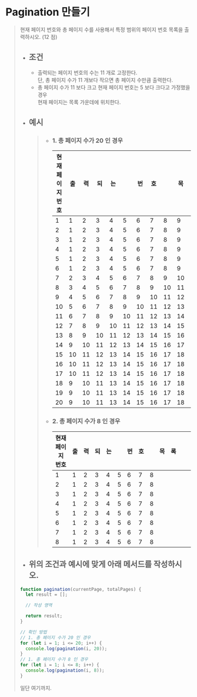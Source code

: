 # Pagination 만들기

> 현재 페이지 번호와 총 페이지 수를 사용해서 특정 범위의 페이지 번호 목록을 출력하시오. (12 점)
>
> - ## 조건
>   - 출력되는 페이지 번호의 수는 11 개로 고정한다.  
>      단, 총 페이지 수가 11 개보다 작으면 총 페이지 수만큼 출력한다.
>   - 총 페이지 수가 11 보다 크고 현재 페이지 번호는 5 보다 크다고 가정했을 경우  
>      현재 페이지는 목록 가운데에 위치한다.
> - ## 예시
>   > - ### 1. 총 페이지 수가 20 인 경우
>   >   | 현재 페이지 번호 | 출  | 력  | 되  | 는  |     | 번  | 호  |     | 목  | 록  |     |     |
>   >   | ---------------- | --- | --- | --- | --- | --- | --- | --- | --- | --- | --- | --- | --- |
>   >   | 1                | 1   | 2   | 3   | 4   | 5   | 6   | 7   | 8   | 9   | 10  | 11  |
>   >   | 2                | 1   | 2   | 3   | 4   | 5   | 6   | 7   | 8   | 9   | 10  | 11  |
>   >   | 3                | 1   | 2   | 3   | 4   | 5   | 6   | 7   | 8   | 9   | 10  | 11  |
>   >   | 4                | 1   | 2   | 3   | 4   | 5   | 6   | 7   | 8   | 9   | 10  | 11  |
>   >   | 5                | 1   | 2   | 3   | 4   | 5   | 6   | 7   | 8   | 9   | 10  | 11  |
>   >   | 6                | 1   | 2   | 3   | 4   | 5   | 6   | 7   | 8   | 9   | 10  | 11  |
>   >   | 7                | 2   | 3   | 4   | 5   | 6   | 7   | 8   | 9   | 10  | 11  | 12  |
>   >   | 8                | 3   | 4   | 5   | 6   | 7   | 8   | 9   | 10  | 11  | 12  | 13  |
>   >   | 9                | 4   | 5   | 6   | 7   | 8   | 9   | 10  | 11  | 12  | 13  | 14  |
>   >   | 10               | 5   | 6   | 7   | 8   | 9   | 10  | 11  | 12  | 13  | 14  | 15  |
>   >   | 11               | 6   | 7   | 8   | 9   | 10  | 11  | 12  | 13  | 14  | 15  | 16  |
>   >   | 12               | 7   | 8   | 9   | 10  | 11  | 12  | 13  | 14  | 15  | 16  | 17  |
>   >   | 13               | 8   | 9   | 10  | 11  | 12  | 13  | 14  | 15  | 16  | 17  | 18  |
>   >   | 14               | 9   | 10  | 11  | 12  | 13  | 14  | 15  | 16  | 17  | 18  | 19  |
>   >   | 15               | 10  | 11  | 12  | 13  | 14  | 15  | 16  | 17  | 18  | 19  | 20  |
>   >   | 16               | 10  | 11  | 12  | 13  | 14  | 15  | 16  | 17  | 18  | 19  | 20  |
>   >   | 17               | 10  | 11  | 12  | 13  | 14  | 15  | 16  | 17  | 18  | 19  | 20  |
>   >   | 18               | 9   | 10  | 11  | 13  | 14  | 15  | 16  | 17  | 18  | 19  | 20  |
>   >   | 19               | 9   | 10  | 11  | 13  | 14  | 15  | 16  | 17  | 18  | 19  | 20  |
>   >   | 20               | 9   | 10  | 11  | 13  | 14  | 15  | 16  | 17  | 18  | 19  | 20  |
>   > - ### 2. 총 페이지 수가 8 인 경우
>   >   | 현재 페이지 번호 | 출  | 력  | 되  | 는  |     | 번  | 호  |     | 목  | 록  |     |     |
>   >   | ---------------- | --- | --- | --- | --- | --- | --- | --- | --- | --- | --- | --- | --- |
>   >   | 1                | 1   | 2   | 3   | 4   | 5   | 6   | 7   | 8   |     |     |     |
>   >   | 2                | 1   | 2   | 3   | 4   | 5   | 6   | 7   | 8   |     |     |     |
>   >   | 3                | 1   | 2   | 3   | 4   | 5   | 6   | 7   | 8   |     |     |     |
>   >   | 4                | 1   | 2   | 3   | 4   | 5   | 6   | 7   | 8   |     |     |     |
>   >   | 5                | 1   | 2   | 3   | 4   | 5   | 6   | 7   | 8   |     |     |     |
>   >   | 6                | 1   | 2   | 3   | 4   | 5   | 6   | 7   | 8   |     |     |     |
>   >   | 7                | 1   | 2   | 3   | 4   | 5   | 6   | 7   | 8   |     |     |     |
>   >   | 8                | 1   | 2   | 3   | 4   | 5   | 6   | 7   | 8   |     |     |     |
> - ## 위의 조건과 예시에 맞게 아래 메서드를 작성하시오.
>
> ```javascript
> function pagination(currentPage, totalPages) {
>   let result = [];
>
>   // 작성 영역
>
>   return result;
> }
>
> // 확인 방법
> // 1. 총 페이지 수가 20 인 경우
> for (let i = 1; i <= 20; i++) {
>   console.log(pagination(i, 20));
> }
> // 1. 총 페이지 수가 8 인 경우
> for (let i = 1; i <= 8; i++) {
>   console.log(pagination(i, 8));
> }
> ```
>
> 일단 여기까지.
